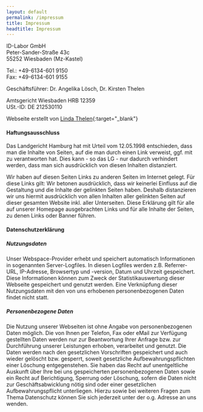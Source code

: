 ```yaml
---
layout: default
permalink: /impressum
title: Impressum
headtitle: Impressum
---
```

ID-Labor GmbH<br>
Peter-Sander-Straße 43c<br>
55252 Wiesbaden (Mz-Kastel)

Tel.: +49-6134-601 9150<br>
Fax: +49-6134-601 9155

Geschäftsführer: Dr. Angelika Lösch, Dr. Kirsten Thelen

Amtsgericht Wiesbaden HRB 12359<br>
USt.-ID: DE 212530110

Webseite erstellt von [Linda Thelen](http://linda-thelen.de){:target="_blank"}


#### Haftungsausschluss
Das Landgericht Hamburg hat mit Urteil vom 12.05.1998 entschieden, dass man die Inhalte von Seiten, auf die man durch einen Link verweist, ggf. mit zu verantworten hat. Dies kann - so das LG - nur dadurch verhindert werden, dass man sich ausdrücklich von diesen Inhalten distanziert.

Wir haben auf diesen Seiten Links zu anderen Seiten im Internet gelegt. Für diese Links gilt: Wir betonen ausdrücklich, dass wir keinerlei Einfluss auf die Gestaltung und die Inhalte der gelinkten Seiten haben. Deshalb distanzieren wir uns hiermit ausdrücklich von allen Inhalten aller gelinkten Seiten auf dieser gesamten Website inkl. aller Unterseiten. Diese Erklärung gilt für alle auf unserer Homepage ausgebrachten Links und für alle Inhalte der Seiten, zu denen Links oder Banner führen.


#### Datenschutzerklärung
##### Nutzungsdaten
Unser Webspace-Provider erhebt und speichert automatisch Informationen in sogenannten Server-Logfiles. In diesen Logfiles werden z.B. Referrer-URL, IP-Adresse, Browsertyp und -version, Datum und Uhrzeit gespeichert. Diese Informationen können zum Zweck der Statistikauswertung dieser Webseite gespeichert und genutzt werden. Eine Verknüpfung dieser Nutzungsdaten mit den von uns erhobenen personenbezogenen Daten findet nicht statt.

##### Personenbezogene Daten
Die Nutzung unserer Webseiten ist ohne Angabe von personenbezogenen Daten möglich. Die von Ihnen per Telefon, Fax oder eMail zur Verfügung gestellten Daten werden nur zur Beantwortung Ihrer Anfrage bzw. zur Durchführung unserer Leistungen erhoben, verarbeitet und genutzt. Die Daten werden nach den gesetzlichen Vorschriften gespeichert und auch wieder gelöscht bzw. gesperrt, soweit gesetzliche Aufbewahrungspflichten einer Löschung entgegenstehen.
Sie haben das Recht auf unentgeltliche Auskunft über Ihre bei uns gespeicherten personenbezogenen Daten sowie ein Recht auf Berichtigung, Sperrung oder Löschung, sofern die Daten nicht zur Geschäftsabwicklung nötig sind oder einer gesetzlichen Aufbewahrungspflicht unterliegen. Hierzu sowie bei weiteren Fragen zum Thema Datenschutz können Sie sich jederzeit unter der o.g. Adresse an uns wenden.
